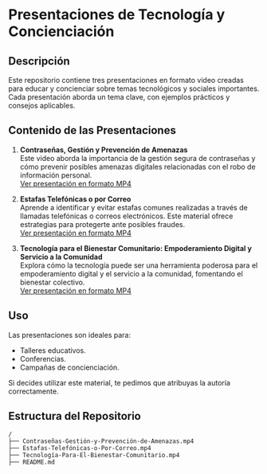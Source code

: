 # Presentaciones de Tecnología y Concienciación

## Descripción

Este repositorio contiene tres presentaciones en formato video creadas para educar y concienciar sobre temas tecnológicos y sociales importantes. Cada presentación aborda un tema clave, con ejemplos prácticos y consejos aplicables.

## Contenido de las Presentaciones

1. **Contraseñas, Gestión y Prevención de Amenazas**  
   Este video aborda la importancia de la gestión segura de contraseñas y cómo prevenir posibles amenazas digitales relacionadas con el robo de información personal.  
   [Ver presentación en formato MP4](./Contraseñas-Gestión-y-Prevención-de-Amenazas.mp4)

2. **Estafas Telefónicas o por Correo**  
   Aprende a identificar y evitar estafas comunes realizadas a través de llamadas telefónicas o correos electrónicos. Este material ofrece estrategias para protegerte ante posibles fraudes.  
   [Ver presentación en formato MP4](./Estafas-Telefonicas-o-Por-Correo.mp4)

3. **Tecnología para el Bienestar Comunitario: Empoderamiento Digital y Servicio a la Comunidad**  
   Explora cómo la tecnología puede ser una herramienta poderosa para el empoderamiento digital y el servicio a la comunidad, fomentando el bienestar colectivo.  
   [Ver presentación en formato MP4](./Tecnología-Para-El-Bienestar-Comunitario.mp4)

## Uso

Las presentaciones son ideales para:

- Talleres educativos.
- Conferencias.
- Campañas de concienciación.

Si decides utilizar este material, te pedimos que atribuyas la autoría correctamente.

## Estructura del Repositorio

```plaintext
/
├── Contraseñas-Gestión-y-Prevención-de-Amenazas.mp4
├── Estafas-Telefónicas-o-Por-Correo.mp4
├── Tecnología-Para-El-Bienestar-Comunitario.mp4
├── README.md
```
